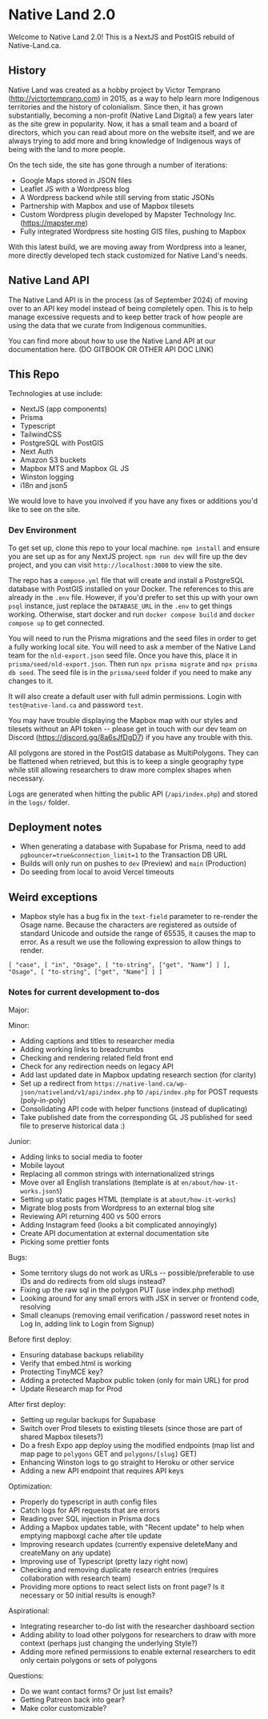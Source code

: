 # Native Land 2.0

Welcome to Native Land 2.0! This is a NextJS and PostGIS rebuild of Native-Land.ca.

## History

Native Land was created as a hobby project by Victor Temprano (http://victortemprano.com) in 2015, as a way to help learn more Indigenous territories and the history of colonialism. Since then, it has grown substantially, becoming a non-profit (Native Land Digital) a few years later as the site grew in popularity. Now, it has a small team and a board of directors, which you can read about more on the website itself, and we are always trying to add more and bring knowledge of Indigenous ways of being with the land to more people.

On the tech side, the site has gone through a number of iterations:

- Google Maps stored in JSON files
- Leaflet JS with a Wordpress blog
- A Wordpress backend while still serving from static JSONs
- Partnership with Mapbox and use of Mapbox tilesets
- Custom Wordpress plugin developed by Mapster Technology Inc. (https://mapster.me)
- Fully integrated Wordpress site hosting GIS files, pushing to Mapbox

With this latest build, we are moving away from Wordpress into a leaner, more directly developed tech stack customized for Native Land's needs.

## Native Land API

The Native Land API is in the process (as of September 2024) of moving over to an API key model instead of being completely open. This is to help manage excessive requests and to keep better track of how people are using the data that we curate from Indigenous communities.

You can find more about how to use the Native Land API at our documentation here. (DO GITBOOK OR OTHER API DOC LINK)

## This Repo

Technologies at use include:

- NextJS (app components)
- Prisma
- Typescript
- TailwindCSS
- PostgreSQL with PostGIS
- Next Auth
- Amazon S3 buckets
- Mapbox MTS and Mapbox GL JS
- Winston logging
- i18n and json5

We would love to have you involved if you have any fixes or additions you'd like to see on the site.

### Dev Environment

To get set up, clone this repo to your local machine. `npm install` and ensure you are set up as for any NextJS project. `npm run dev` will fire up the dev project, and you can visit `http://localhost:3000` to view the site.

The repo has a `compose.yml` file that will create and install a PostgreSQL database with PostGIS installed on your Docker. The references to this are already in the `.env` file. However, if you'd prefer to set this up with your own `psql` instance, just replace the `DATABASE_URL` in the `.env` to get things working. Otherwise, start docker and run `docker compose build` and `docker compose up` to get connected.

You will need to run the Prisma migrations and the seed files in order to get a fully working local site. You will need to ask a member of the Native Land team for the `nld-export.json` seed file. Once you have this, place it in `prisma/seed/nld-export.json`. Then run `npx prisma migrate` and `npx prisma db seed`. The seed file is in the `prisma/seed` folder if you need to make any changes to it.

It will also create a default user with full admin permissions. Login with `test@native-land.ca` and password `test`.

You may have trouble displaying the Mapbox map with our styles and tilesets without an API token -- please get in touch with our dev team on Discord (https://discord.gg/8a6sJfDgD7) if you have any trouble with this.

All polygons are stored in the PostGIS database as MultiPolygons. They can be flattened when retrieved, but this is to keep a single geography type while still allowing researchers to draw more complex shapes when necessary.

Logs are generated when hitting the public API (`/api/index.php`) and stored in the `logs/` folder.

## Deployment notes

- When generating a database with Supabase for Prisma, need to add `pgbouncer=true&connection_limit=1` to the Transaction DB URL
- Builds will only run on pushes to `dev` (Preview) and `main` (Production)
- Do seeding from local to avoid Vercel timeouts

## Weird exceptions
- Mapbox style has a bug fix in the `text-field` parameter to re-render the Osage name. Because the characters are registered as outside of standard Unicode and outside the range of 65535, it causes the map to error. As a result we use the following expression to allow things to render.
```
[ "case", [ "in", "Osage", [ "to-string", ["get", "Name"] ] ], "Osage", [ "to-string", ["get", "Name"] ] ]
```

### Notes for current development to-dos

Major:

Minor:
- Adding captions and titles to researcher media
- Adding working links to breadcrumbs
- Checking and rendering related field front end
- Check for any redirection needs on legacy API
- Add last updated date in Mapbox updating research section (for clarity)
- Set up a redirect from `https://native-land.ca/wp-json/nativeland/v1/api/index.php` to `/api/index.php` for POST requests (poly-in-poly)
- Consolidating API code with helper functions (instead of duplicating)
- Take published date from the corresponding GL JS published for seed file to preserve historical data :)

Junior:
- Adding links to social media to footer
- Mobile layout
- Replacing all common strings with internationalized strings
- Move over all English translations (template is at `en/about/how-it-works.json5`)
- Setting up static pages HTML (template is at `about/how-it-works`)
- Migrate blog posts from Wordpress to an external blog site
- Reviewing API returning 400 vs 500 errors
- Adding Instagram feed (looks a bit complicated annoyingly)
- Create API documentation at external documentation site
- Picking some prettier fonts

Bugs:
- Some territory slugs do not work as URLs -- possible/preferable to use IDs and do redirects from old slugs instead?
- Fixing up the raw sql in the polygon PUT (use index.php method)
- Looking around for any small errors with JSX in server or frontend code, resolving
- Small cleanups (removing email verification / password reset notes in Log In, adding link to Login from Signup)

Before first deploy:
- Ensuring database backups reliability
- Verify that embed.html is working
- Protecting TinyMCE key?
- Adding a protected Mapbox public token (only for main URL) for prod
- Update Research map for Prod

After first deploy:
- Setting up regular backups for Supabase
- Switch over Prod tilesets to existing tilesets (since those are part of shared Mapbox tilesets?)
- Do a fresh Expo app deploy using the modified endpoints (map list and map page to `polygons` GET and `polygons/[slug]` GET)
- Enhancing Winston logs to go straight to Heroku or other service
- Adding a new API endpoint that requires API keys

Optimization:
- Properly do typescript in auth config files
- Catch logs for API requests that are errors
- Reading over SQL injection in Prisma docs
- Adding a Mapbox updates table, with "Recent update" to help when emptying mapboxgl cache after tile update
- Improving research updates (currently expensive deleteMany and createMany on any update)
- Improving use of Typescript (pretty lazy right now)
- Checking and removing duplicate research entries (requires collaboration with research team)
- Providing more options to react select lists on front page? Is it necessary or 50 initial results is enough?

Aspirational:
- Integrating researcher to-do list with the researcher dashboard section
- Adding ability to load other polygons for researchers to draw with more context (perhaps just changing the underlying Style?)
- Adding more refined permissions to enable external researchers to edit only certain polygons or sets of polygons

Questions:
- Do we want contact forms? Or just list emails?
- Getting Patreon back into gear?
- Make color customizable?

